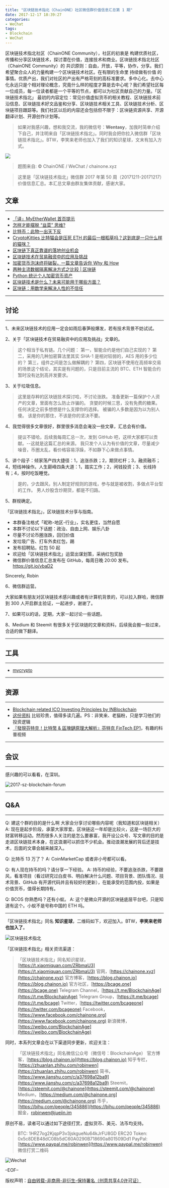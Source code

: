 ```yaml
---
title: "区块链技术指北（ChainONE）社区微信群价值信息汇总第 1 期"
date: 2017-12-17 18:39:27
categories:
- WeChat
tags:
- Blockchain
- WeChat
---
```

区块链技术指北社区（ChainONE Community），社区的初衷是 构建优质社区，传播和分享区块链技术，探讨潜在价值，连接技术和商业。区块链技术指北社区（ChainONE Community）的 共识原则：自由，开放，平等，协作，分享。我们希望聚合众人的力量构建一个区块链技术社区。在有限的生命里 持续做有价值 的事情。优质产出，我们对社区的产出有严格苛刻的高标准要求。多中心化。去中心化永远只是个相对理论概念，究竟什么样的程度才算是去中心呢？我们希望社区每一位成员，每一位读者都是一个平等的节点，都可以为社区贡献自己的力量。「区块链技术指北」 最初的内容定位：常见价值虚拟货币的相关教程、区块链技术前沿信息、区块链技术好文品鉴和分享、区块链技术相关工具、区块链技术分析、区块链项目跟踪等。我们社区以后的内容还会包括但不限于：区块链资源共享、开源翻译计划、开源创作计划等。
<!-- more -->

> 如果对我感兴趣，想和我交流，我的微信号：**Wentasy**，加我时简单介绍下自己，并注明来自「区块链技术指北」。同时我会把你拉入微信群「区块链技术指北」。BTW，李笑来老师也加入了我们的知识星球，文末有加入方式。

![](https://i.imgur.com/EFxCQjC.png)

> 题图来自: © ChainONE / WeChat / chainone.xyz

> 这里是「区块链技术指北」微信群 2017 年第 50 周（20171211-20171217）价值信息汇总。本汇总文章由群友集体贡献，感谢大家。

## 文章
***

* [「译」MyEtherWallet 首页提示](https://mp.weixin.qq.com/s/MCNQyfbJOC3dRFdHNLPsww)
* [怎样才能摆脱 “韭菜” 思维?](https://mp.weixin.qq.com/s/u3Tw-r4BmC0UJ3HH9N5EOg)
* [比特币：此物一出天下反](https://mp.weixin.qq.com/s/CpS3rHTESJEgZcOIkK41JQ)
* [CryptoKitties 比特猫会是压死 ETH 的最后一根稻草吗？这到底是一只什么样的猫咪？](https://mp.weixin.qq.com/s/fBbj6Ji6kSMYl93nFGWytA)
* [区块链下真正靠谱的落地创业机会](https://mp.weixin.qq.com/s/m1NCDcs-f-WmnTtq35YwvA)
* [区块链技术在贸易融资中的应用及挑战](https://mp.weixin.qq.com/s/NMCUixqIY-Xln6OlRJqdXQ)
* [加密货币泡沫终将破裂，一篇文章告诉你 Why 和 How](https://mp.weixin.qq.com/s/WIV-rbYc7EAs6571pb1RYA)
* [两种主流数据隔离解决方式之比较 | 区块链](https://mp.weixin.qq.com/s/SAQ_hIN8kTwbgOIEbW7mRA)
* [Python 统计个人加密货币资产](https://mp.weixin.qq.com/s/AbQsMAa7rysm1SzNwYA3vA)
* [区块链技术是什么？未来可能用于哪些方面？](https://www.zhihu.com/question/27687960)
* [区块链：用数学来解决人性的不信任](https://mp.weixin.qq.com/s/Dc5DD-FIo1cVmJddQfR1Vg  )

***

## 讨论
***

1、未来区块链技术的应用一定会如雨后春笋般爆发，若有技术背景不妨试试。

2、关于「区块链技术在贸易融资中的应用及挑战」文章的。

> 这个相当于私有链。几个问题：
> 第一，智能合约是他们自己实现的？
> 第二，采用的几种加密算法里其实 SHA-1 是相对较弱的，AES 用的多少位的？
> 第三，组件之间是怎么做解耦的？
> 第四，区块链不使用在高频率交易的场景这个结论，其实是有问题的，只是目前主流的 BTC、ETH 智能合约暂时没有达到高并发要求。

3、关于垃圾信息。

> 这里是存粹的区块链技术探讨哈，不讨论涨跌。
> 准备更新一篇保护个人资产的文章，里面有怎么防止诈骗的。
> 贪婪的时候三思，没有免费的糖果。
> 任何决定之前多想想是什么支撑你的选择。
> 被骗的人多数是因为以为别人傻。
> 该是你的那住，不该是你的坚决不要。

4、我觉得很多文章很好，群里很多消息会淹没一些文章，汇总会有价值。

> 提议不错哈，后续我每周汇总一次，发到 GitHub 吧，这样大家都可以贡献。--这就是这篇汇总的来源。
> 我只发个人认为有价值的文章，尽量减少噪音，币圈太乱，看价格容易浮躁，不如静下心来做点事情。

5、讲个段子：倾家荡产四大捷径：1，追涨杀跌；2，期货杠杆；3，融资融币；4，短线神操作。人生巅峰四条大道：1，踏实工作；2，闲钱投资；3、长线持有；4，按时吃饭睡觉。

> 是的，少去跟风，别人制定好规则的游戏，参与就是被收割，多做点平台型的工作。
> 男人炒股含炒期货，都是不归路。

5、群规确定。

「区块链技术指北」，区块链技术分享与指南。

* 本群备注格式「昵称-地区-行业」，实名更佳，当然自愿
* 本群不讨论以下话题：政治、自由上网、娱乐八卦
* 尽量不讨论币圈涨跌，回归价值
* 发垃圾广告、打车外卖红包，踢
* 发布招聘贴，红包 50 起
* 欢迎给「区块链技术指北」运营出谋划策，采纳红包奖励
* 微信群价值信息汇总发布在 GitHub，每周日晚 20:00 发布。https://git.io/vbaD2

Sincerely,
Robin

6、微信群运营。

大家如果有朋友对区块链技术感兴趣或者有计算机背景的，可以拉入群哈，微信群到 300 人开启群主验证，一起进步，谢谢了。

7、如果可以的话，定期，大家一起讨论一些话题。

8、Medium 和 Steemit 有很多关于区块链的文章和资料，后续我会搬一些过来，合适的做下翻译。

***

## 工具
***

* [mycrypto](https://github.com/dbarobin/mycrypto)

***

## 资源
***

* [Blockchain related ICO Investing Principles by INBlockchain](https://github.com/xiaolai/INB-Principles)
* [这份资料](https://git.io/vbKym) 比较珍贵，值得多读几遍。PS：非笑来、老猫粉，只是学习他们的投资逻辑
* [『發現芬特克！比特幣 & 區塊鏈原理大解析』芬特克 FinTech EP1](https://www.youtube.com/watch?v=5r8kJCE1S1s)，有趣的科普视频

***

## 会议
***

感兴趣的可以看看，在深圳。

![2017-sz-blockchain-forum](https://raw.githubusercontent.com/dbarobin/BlockchainAge/master/images/2017-sz-blockchain-forum.jpeg)

***

## Q&A
***

Q: 建这个群的目的是什么啊 大家会分享讨论哪些内容呢（我知道和区块链相关）
A: 现在是起步阶段，承蒙大家厚爱。区块链这一年却是比较火，这是一场巨大的财富转移运动。然而很多人关注的是怎么要暴富，我开设公众号、写文章的目的是走进区块链技术本身，在这浪潮可以抓住不少机会。推动浪潮发展的背后还是技术，后面的文章会越来越深入。

Q: 比特币 13 万了？
A: CoinMarketCap 或者非小号都可以看。

Q: 有人现在持币的吗？请分享一下经验。
A: 持币的经验，不要追涨杀跌，不要跟风，看准项目（看过研究过白皮书、明白解决什么问题、项目背景、团队情况、技术背景、GitHub 有开源代码并且有较好的更新），在能承受的范围内投，如果是价值货币，值得长期持有。

Q: BCOS 你熟悉吗？还有小蚁。
A: 这个是微众开源的区块链底层平台吧，只是知道有这个。小蚁不是号称中国的 ETH 吗。

***

「区块链技术指北」同名 **知识星球**，二维码如下，欢迎加入。BTW，**李笑来老师也加入了**。

![区块链技术指北](https://i.imgur.com/RBmpxTL.png)

「区块链技术指北」相关资讯渠道：

> 「区块链技术指北」同名知识星球，[https://t.xiaomiquan.com/ZRbmaU3](https://t.xiaomiquan.com/ZRbmaU3)
> 官网，[https://chainone.xyz](https://chainone.xyz)
> 官方博客，[https://blog.chainon.io](https://blog.chainon.io)
> 官方社区，[https://bcage.one](https://bcage.one)
> Telegram Channel，[https://t.me/BlockchainAge](https://t.me/BlockchainAge)
> Telegram Group，[https://t.me/bcage](https://t.me/bcage)
> Twitter，[https://twitter.com/bcageone](https://twitter.com/bcageone)
> Facebook，[https://www.facebook.com/chainone.org](https://www.facebook.com/chainone.org)
> 新浪微博，[https://weibo.com/BlockchainAge](https://weibo.com/BlockchainAge)

同时，本系列文章会在以下渠道同步更新，欢迎关注：

> 「区块链技术指北」同名微信公众号（微信号：BlockchainAge）
> 官方博客，[https://blog.chainon.io](https://blog.chainon.io)
> 知乎专栏，[https://zhuanlan.zhihu.com/robinwen](https://zhuanlan.zhihu.com/robinwen)
> 简书，[https://www.jianshu.com/c/a37698a12ba9](https://www.jianshu.com/c/a37698a12ba9)
> Steemit，[https://steemit.com/@chainone](https://steemit.com/@chainone)
> Medium，[https://medium.com/@chainone.org](https://medium.com/@chainone.org)
> 币乎，[https://bihu.com/people/345886](https://bihu.com/people/345886)
> 掘金，[robinwen@juejin.im](https://juejin.im/user/5673ccae60b2260ee435f89a/posts)

原创不易，读者可以通过如下途径打赏，虚拟货币、美元、法币均支持。

> BTC: 1HRZ7og2KjqpP3v3jskgueNu64kJrFU8GD
> ERC20 Token: 0x5c8DEB48dC08b5dC60A0290B718690a801509Dd1
> PayPal: [https://www.paypal.me/robinwen](https://www.paypal.me/robinwen)
> 微信打赏二维码

![Wechat](https://i.imgur.com/hKyy9lI.jpg)

–EOF–

版权声明：[自由转载-非商用-非衍生-保持署名（创意共享4.0许可证）](http://creativecommons.org/licenses/by-nc-nd/4.0/deed.zh)
